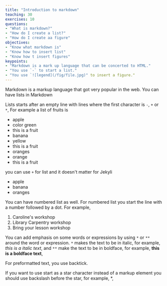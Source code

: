 ```yaml
---
title: "Introduction to markdown"
teaching: 30
exercises: 10
questions:
- "What is markdown?"
- "How do I create a list?"
- "How do I create aa figure"
objectives:
- "Know what markdown is"
- "Know how to insert list"
- "Know how t insert figures"
keypoints:
- "Markdown is a mark up language that can be concerted to HTML."
- "You use `-` to start a list."
- "You use `![legend](/fig/file.jpg)" to insert a figure."
---
```

Markdown is a markup language that got very popular in the web.
You can have lists in Markdown

Lists starts after an empty line
with lines where the first character is `-`, `+` or `*`,
For example
a list of fruits is

- apple
 - color green
  - this is a fruit
- banana
 - yellow
  - this is a fruit
- oranges
 - orange
  - this is a fruit

you can use `+` for list and it doesn't matter for Jekyli
+ apple
+ banana
+ oranges

You can have numbered list as well. For numbered list you start the line with a number followed by a dot. For example,

1. Caroline's workshop
1. Library Carpentry workshop
1. Bring your lesson workshop

You can add emphasis on some words or expressions by using `*` or `**` around the word or expression.
`*` makes the text to be in italic,
for example, *this is a italic text*,
and `**` make the text to be in boldface,
for example, **this is a boldface text**,

For preformatted text, you use backtick.

If you want to use start as a star character instead of a markup element you should use backslash before the star,
for example, \*,

